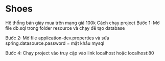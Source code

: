 # Shoes
Hệ thống bán giày mua trên mạng giá 100k
Cách chạy project
Bước 1: Mở file db.sql trong folder resource và chạy để tạo database

Bước 2: Mở file application-dev.properties và sửa spring.datasource.password = mật khẩu mysql

Bước 4: Chạy project vào truy cập vào link localhost hoặc localhost:80

